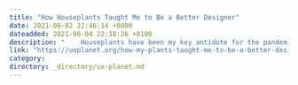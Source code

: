 ```yaml
---
title: "How Houseplants Taught Me to Be a Better Designer"
date: 2021-06-02 22:46:14 +0000
dateadded: 2021-06-04 22:18:26 +0100
description: "    Houseplants have been my key antidote for the pandemic isolation. They make my place lively and cozy, and instill a sense of fulfillment…  Continue reading on UX Planet »  "
link: "https://uxplanet.org/how-my-plants-taught-me-to-be-a-better-designer-c0455bbce6f5?source=rss----819cc2aaeee0---4"
category:
directory: _directory/ux-planet.md
---
```

